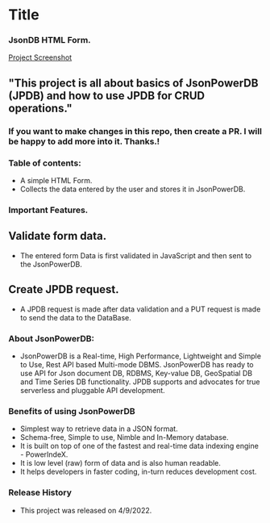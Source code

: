 # Title
### JsonDB HTML Form.

[Project Screenshot](https://github.com/harshiiiit/JsonDB/blob/main/Screenshot%20(570).png)

## "This project is all about basics of JsonPowerDB (JPDB) and how to use JPDB for CRUD operations." 
### If you want to make changes in this repo, then create a PR. I will be happy to add more into it. Thanks.!

### Table of contents:

- A simple HTML Form.
- Collects the data entered by the user and stores it in JsonPowerDB.

### Important Features.

## Validate form data.

- The entered form Data is first validated in JavaScript and then sent to the JsonPowerDB.

## Create JPDB request.

- A JPDB request is made after data validation and a PUT request is made to send the data to the DataBase.

### About JsonPowerDB:

- JsonPowerDB is a Real-time, High Performance, Lightweight and Simple to Use, Rest API based Multi-mode DBMS. JsonPowerDB has ready to use API for Json document DB, RDBMS, Key-value DB, GeoSpatial DB and Time Series DB functionality. JPDB supports and advocates for true serverless and pluggable API development.

### Benefits of using JsonPowerDB

- Simplest way to retrieve data in a JSON format.
- Schema-free, Simple to use, Nimble and In-Memory database.
- It is built on top of one of the fastest and real-time data indexing engine - PowerIndeX.
- It is low level (raw) form of data and is also human readable.
- It helps developers in faster coding, in-turn reduces development cost.

### Release History 

- This project was released on 4/9/2022.
